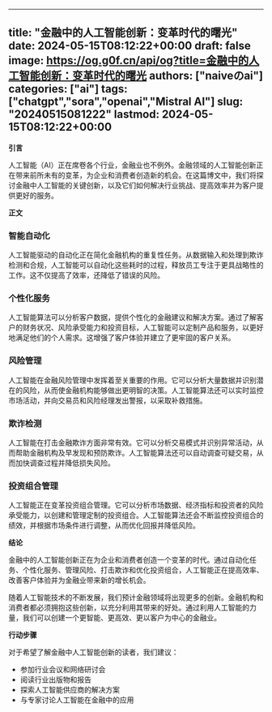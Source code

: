 
---
title: "金融中的人工智能创新：变革时代的曙光"
date: 2024-05-15T08:12:22+00:00
draft: false
image: https://og.g0f.cn/api/og?title=金融中的人工智能创新：变革时代的曙光
authors: ["naiveのai"]
categories: ["ai"]
tags: ["chatgpt","sora","openai","Mistral AI"]
slug: "20240515081222"
lastmod: 2024-05-15T08:12:22+00:00
---
**引言**

人工智能（AI）正在席卷各个行业，金融业也不例外。金融领域的人工智能创新正在带来前所未有的变革，为企业和消费者创造新的机会。在这篇博文中，我们将探讨金融中人工智能的关键创新，以及它们如何解决行业挑战、提高效率并为客户提供更好的服务。

**正文**

### **智能自动化**

人工智能驱动的自动化正在简化金融机构的重复性任务。从数据输入和处理到欺诈检测和合规，人工智能可以自动化这些耗时的过程，释放员工专注于更具战略性的工作。这不仅提高了效率，还降低了错误的风险。

### **个性化服务**

人工智能算法可以分析客户数据，提供个性化的金融建议和解决方案。通过了解客户的财务状况、风险承受能力和投资目标，人工智能可以定制产品和服务，以更好地满足他们的个人需求。这增强了客户体验并建立了更牢固的客户关系。

### **风险管理**

人工智能在金融风险管理中发挥着至关重要的作用。它可以分析大量数据并识别潜在的风险，从而使金融机构能够做出更明智的决策。人工智能算法还可以实时监控市场活动，并向交易员和风险经理发出警报，以采取补救措施。

### **欺诈检测**

人工智能在打击金融欺诈方面非常有效。它可以分析交易模式并识别异常活动，从而帮助金融机构及早发现和预防欺诈。人工智能算法还可以自动调查可疑交易，从而加快调查过程并降低损失风险。

### **投资组合管理**

人工智能正在变革投资组合管理。它可以分析市场数据、经济指标和投资者的风险承受能力，以创建和管理定制的投资组合。人工智能算法还会不断监控投资组合的绩效，并根据市场条件进行调整，从而优化回报并降低风险。

**结论**

金融中的人工智能创新正在为企业和消费者创造一个变革的时代。通过自动化任务、个性化服务、管理风险、打击欺诈和优化投资组合，人工智能正在提高效率、改善客户体验并为金融业带来新的增长机会。

随着人工智能技术的不断发展，我们预计金融领域将出现更多的创新。金融机构和消费者都必须拥抱这些创新，以充分利用其带来的好处。通过利用人工智能的力量，我们可以创建一个更智能、更高效、更以客户为中心的金融业。

**行动步骤**

对于希望了解金融中人工智能创新的读者，我们建议：

* 参加行业会议和网络研讨会
* 阅读行业出版物和报告
* 探索人工智能供应商的解决方案
* 与专家讨论人工智能在金融中的应用